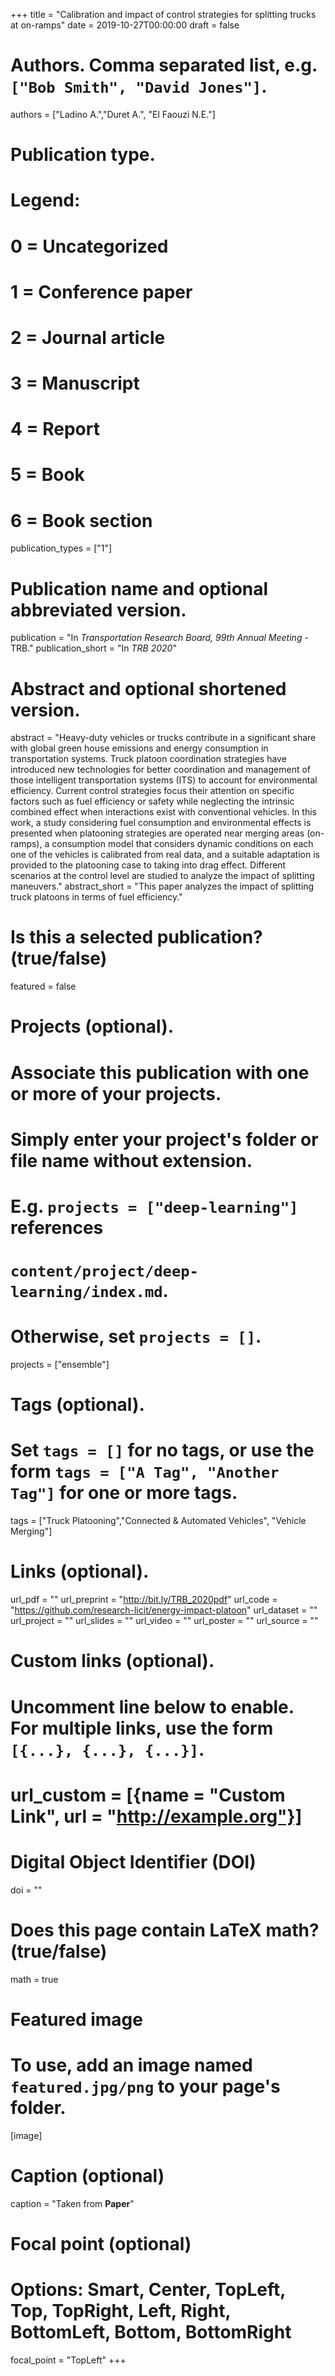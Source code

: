 +++
title = "Calibration and impact of control strategies for splitting trucks at on-ramps"
date = 2019-10-27T00:00:00
draft = false

# Authors. Comma separated list, e.g. `["Bob Smith", "David Jones"]`.
authors = ["Ladino A.","Duret A.", "El Faouzi N.E."]

# Publication type.
# Legend:
# 0 = Uncategorized
# 1 = Conference paper
# 2 = Journal article
# 3 = Manuscript
# 4 = Report
# 5 = Book
# 6 = Book section
publication_types = ["1"]

# Publication name and optional abbreviated version.
publication = "In *Transportation Research Board, 99th Annual Meeting* - TRB."
publication_short = "In *TRB 2020*"

# Abstract and optional shortened version.
abstract = "Heavy-duty vehicles or trucks contribute in a significant share with global green house emissions and energy consumption in transportation systems. Truck platoon coordination strategies have introduced new technologies for better coordination and management of those intelligent transportation systems (ITS) to account for environmental efficiency. Current control strategies focus their attention on specific factors such as fuel efficiency or safety while neglecting the intrinsic combined effect when interactions exist with conventional vehicles. In this work, a study considering fuel consumption and environmental effects is presented when platooning strategies are operated near merging areas (on-ramps), a consumption model that considers dynamic conditions on each one of the vehicles is calibrated from real data, and a suitable adaptation is provided to the platooning case to taking into drag effect.  Different scenarios at the control level are studied to analyze the impact of splitting maneuvers."
abstract_short = "This paper analyzes the impact of splitting truck platoons in terms of fuel efficiency."

# Is this a selected publication? (true/false)
featured = false

# Projects (optional).
#   Associate this publication with one or more of your projects.
#   Simply enter your project's folder or file name without extension.
#   E.g. `projects = ["deep-learning"]` references 
#   `content/project/deep-learning/index.md`.
#   Otherwise, set `projects = []`.
projects = ["ensemble"]

# Tags (optional).
#   Set `tags = []` for no tags, or use the form `tags = ["A Tag", "Another Tag"]` for one or more tags.
tags =  ["Truck Platooning","Connected & Automated Vehicles", "Vehicle Merging"]

# Links (optional).
url_pdf = ""
url_preprint = "http://bit.ly/TRB_2020pdf"
url_code = "https://github.com/research-licit/energy-impact-platoon"
url_dataset = ""
url_project = ""
url_slides = ""
url_video = ""
url_poster = ""
url_source = ""

# Custom links (optional).
#   Uncomment line below to enable. For multiple links, use the form `[{...}, {...}, {...}]`.
# url_custom = [{name = "Custom Link", url = "http://example.org"}]

# Digital Object Identifier (DOI)
doi = ""

# Does this page contain LaTeX math? (true/false)
math = true

# Featured image
# To use, add an image named `featured.jpg/png` to your page's folder. 
[image]
  # Caption (optional)
  caption = "Taken from **Paper**"

  # Focal point (optional)
  # Options: Smart, Center, TopLeft, Top, TopRight, Left, Right, BottomLeft, Bottom, BottomRight
  focal_point = "TopLeft"
+++
